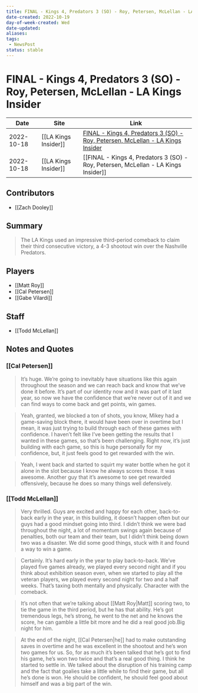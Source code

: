 ```yaml
---
title: FINAL - Kings 4, Predators 3 (SO) - Roy, Petersen, McLellan - LA Kings Insider
date-created: 2022-10-19
day-of-week-created: Wed
date-updated: 
aliases: 
tags:
 - NewsPost
status: stable
---
```


# FINAL - Kings 4, Predators 3 (SO) - Roy, Petersen, McLellan - LA Kings Insider

| Date       | Site                 | Link                                                                                                                                                                        |
| ---------- | -------------------- | --------------------------------------------------------------------------------------------------------------------------------------------------------------------------- |
| 2022-10-18 | [[LA Kings Insider]] | [FINAL - Kings 4, Predators 3 (SO) - Roy, Petersen, McLellan - LA Kings Insider](https://lakingsinsider.com/2022/10/18/final-kings-4-predators-3-so-roy-petersen-mclellan/) |
| 2022-10-18 | [[LA Kings Insider]] | [[FINAL - Kings 4, Predators 3 (SO) - Roy, Petersen, McLellan - LA Kings Insider]]                                                                                          |

## Contributors
- [[Zach Dooley]]


## Summary
> The LA Kings used an impressive third-period comeback to claim their third consecutive victory, a 4-3 shootout win over the Nashville Predators.


## Players
- [[Matt Roy]]
- [[Cal Petersen]]
- [[Gabe Vilardi]]


## Staff
- [[Todd McLellan]]


## Notes and Quotes
### [[Cal Petersen]]
> It’s huge. We’re going to inevitably have situations like this again throughout the season and we can reach back and know that we’ve done it before. It’s part of our identity now and it was part of it last year, so now we have the confidence that we’re never out of it and we can find ways to come back and get points, win games.

> Yeah, granted, we blocked a ton of shots, you know, Mikey had a game-saving block there, it would have been over in overtime but I mean, it was just trying to build through each of these games with confidence. I haven’t felt like I’ve been getting the results that I wanted in these games, so that’s been challenging. Right now, it’s just building with each game, so this is huge personally for my confidence, but, it just feels good to get rewarded with the win.

> Yeah, I went back and started to squirt my water bottle when he got it alone in the slot because I know he always scores those. It was awesome. Another guy that it’s awesome to see get rewarded offensively, because he does so many things well defensively.

### [[Todd McLellan]]
> Very thrilled. Guys are excited and happy for each other, back-to-back early in the year, in this building, it doesn’t happen often but our guys had a good mindset going into third. I didn’t think we were bad throughout the night, a lot of momentum swings again because of penalties, both our team and their team, but I didn’t think being down two was a disaster. We did some good things, stuck with it and found a way to win a game.

> Certainly. It’s hard early in the year to play back-to-back. We’ve played five games already, we played every second night and if you think about exhibition season even, when we started to play all the veteran players, we played every second night for two and a half weeks. That’s taxing both mentally and physically. Character with the comeback.

> It’s not often that we’re talking about [[Matt Roy|Matt]] scoring two, to tie the game in the third period, but he has that ability. He’s got tremendous legs, he’s strong, he went to the net and he knows the score, he can gamble a little bit more and he did a real good job.Big night for him.

> At the end of the night, [[Cal Petersen|he]] had to make outstanding saves in overtime and he was excellent in the shootout and he’s won two games for us. So, for as much it’s been talked that he’s got to find his game, he’s won two twice and that’s a real good thing. I think he started to settle in. We talked about the disruption of his training camp and the fact that goalies take a little while to find their game, but all he’s done is won. He should be confident, he should feel good about himself and was a big part of the win.
